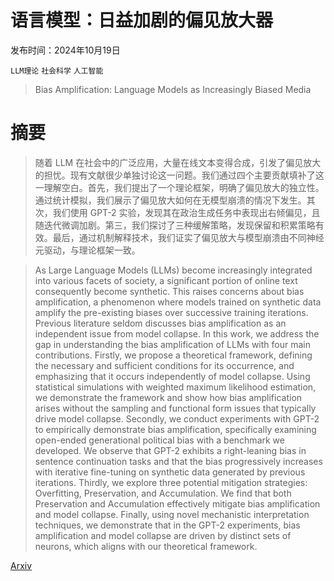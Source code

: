 # 语言模型：日益加剧的偏见放大器

发布时间：2024年10月19日

`LLM理论` `社会科学` `人工智能`

> Bias Amplification: Language Models as Increasingly Biased Media

# 摘要

> 随着 LLM 在社会中的广泛应用，大量在线文本变得合成，引发了偏见放大的担忧。现有文献很少单独讨论这一问题。我们通过四个主要贡献填补了这一理解空白。首先，我们提出了一个理论框架，明确了偏见放大的独立性。通过统计模拟，我们展示了偏见放大如何在无模型崩溃的情况下发生。其次，我们使用 GPT-2 实验，发现其在政治生成任务中表现出右倾偏见，且随迭代微调加剧。第三，我们探讨了三种缓解策略，发现保留和积累策略有效。最后，通过机制解释技术，我们证实了偏见放大与模型崩溃由不同神经元驱动，与理论框架一致。

> As Large Language Models (LLMs) become increasingly integrated into various facets of society, a significant portion of online text consequently become synthetic. This raises concerns about bias amplification, a phenomenon where models trained on synthetic data amplify the pre-existing biases over successive training iterations. Previous literature seldom discusses bias amplification as an independent issue from model collapse. In this work, we address the gap in understanding the bias amplification of LLMs with four main contributions. Firstly, we propose a theoretical framework, defining the necessary and sufficient conditions for its occurrence, and emphasizing that it occurs independently of model collapse. Using statistical simulations with weighted maximum likelihood estimation, we demonstrate the framework and show how bias amplification arises without the sampling and functional form issues that typically drive model collapse. Secondly, we conduct experiments with GPT-2 to empirically demonstrate bias amplification, specifically examining open-ended generational political bias with a benchmark we developed. We observe that GPT-2 exhibits a right-leaning bias in sentence continuation tasks and that the bias progressively increases with iterative fine-tuning on synthetic data generated by previous iterations. Thirdly, we explore three potential mitigation strategies: Overfitting, Preservation, and Accumulation. We find that both Preservation and Accumulation effectively mitigate bias amplification and model collapse. Finally, using novel mechanistic interpretation techniques, we demonstrate that in the GPT-2 experiments, bias amplification and model collapse are driven by distinct sets of neurons, which aligns with our theoretical framework.

[Arxiv](https://arxiv.org/abs/2410.15234)